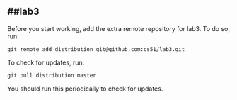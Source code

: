 
##lab3
-----
Before you start working, add the extra remote repository for lab3. To do so, run:

`git remote add distribution git@github.com:cs51/lab3.git`

To check for updates, run:

`git pull distribution master`

You should run this periodically to check for updates.